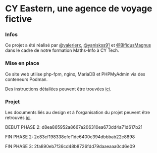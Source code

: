 # CY Eastern, une agence de voyage fictive

### Infos
Ce projet a été réalisé par [@valerierx](https://github.com/valerierx), [@yaniskss91](https://github.com/yaniskss91) et [@BifidusMagnus](https://github.com/BifidusMagnus) dans le cadre de notre formation Maths-Info à CY Tech.

### Mise en place
Ce site web utilise php-fpm, nginx, MariaDB et PHPMyAdmin via des conteneurs Podman.

Des instructions détailées peuvent être trouvées [ici](lamp/README.md).

### Projet
Les documents liés au design et à l'organisation du projet peuvent être retrouvés [ici](design).

DEBUT PHASE 2: d8ea865952a8667a206310ea673dd4a71d617b21

FIN PHASE 2: 2e83cf198338efef1de6400c394dbbbab22c8898

FIN PHASE 3: 2fa890eb7f36cd48b8726fdd79daaeaaa0cd6e09

